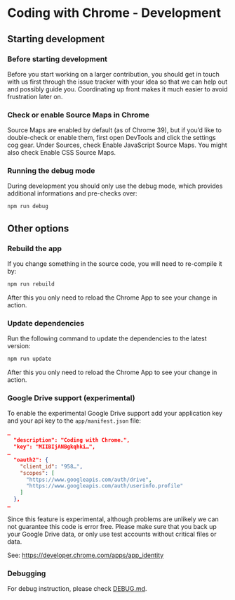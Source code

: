 Coding with Chrome - Development
================================

## Starting development

### Before starting development
Before you start working on a larger contribution, you should get in touch
with us first through the issue tracker with your idea so that we can help out
and possibly guide you.
Coordinating up front makes it much easier to avoid frustration later on.

### Check or enable Source Maps in Chrome

Source Maps are enabled by default (as of Chrome 39), but if you’d like to
double-check or enable them, first open DevTools and click the settings cog 
gear.
Under Sources, check Enable JavaScript Source Maps.
You might also check Enable CSS Source Maps.

### Running the debug mode

During development you should only use the debug mode, which provides additional
informations and pre-checks over:
```bash
npm run debug
```


## Other options

### Rebuild the app
If you change something in the source code, you will need to re-compile it by:
```bash
npm run rebuild
```
After this you only need to reload the Chrome App to see your change in action.

### Update dependencies
Run the following command to update the dependencies to the latest version:
```bash
npm run update
```
After this you only need to reload the Chrome App to see your change in action.


### Google Drive support (experimental)
To enable the experimental Google Drive support add your application key and
your api key to the `app/manifest.json` file:
```json
…
  "description": "Coding with Chrome.",
  "key": "MIIBIjANBgkqhki…",
…
  "oauth2": {
    "client_id": "958…",
    "scopes": [
      "https://www.googleapis.com/auth/drive",
      "https://www.googleapis.com/auth/userinfo.profile"
    ]
  },
…
```
Since this feature is experimental, although problems are unlikely we can not
guarantee this code is error free. Please make sure that you back up your
Google Drive data, or only use test accounts without critical files or data.

See: https://developer.chrome.com/apps/app_identity

### Debugging
For debug instruction, please check [DEBUG.md](DEBUG.md).
